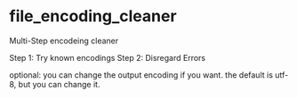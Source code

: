 # file_encoding_cleaner


Multi-Step encodeing cleaner

Step 1: Try known encodings
Step 2: Disregard Errors


optional: you can change the output encoding if you want. the default is utf-8, but you can change it. 
